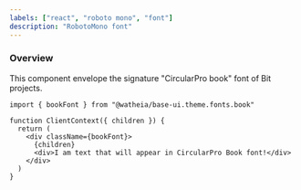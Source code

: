 ```yaml
---
labels: ["react", "roboto mono", "font"]
description: "RobotoMono font"
---
```


### Overview

This component envelope the signature "CircularPro book" font of Bit projects.

```tsx
import { bookFont } from "@watheia/base-ui.theme.fonts.book"

function ClientContext({ children }) {
  return (
    <div className={bookFont}>
      {children}
      <div>I am text that will appear in CircularPro Book font!</div>
    </div>
  )
}
```
